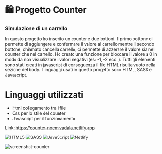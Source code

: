 # 🛍 Progetto Counter
### Simulazione di un carrello

In questo progetto ho inserito un counter e due bottoni. Il primo bottone ci permette di aggiungere e confermare il valore al carrello mentre il secondo bottone, chiamato cancella carrello, ci permette di azzerare il valore sia nel counter che nel carrello. Ho creato una funzione per bloccare il valore a 0 in modo da non visualizzare i valori negativi (es: -1, -2 ecc..). 
Tutti gli elementi sono stati creati in javascript di conseguenza il file HTML risulta vuoto nella sezione del body.
I linguaggi usati in questo progetto sono HTML, SASS e Javascript.
# Linguaggi utilizzati

- Html collegamento tra i file
- Css per lo stile del counter
- Javascript per il funzionamento

Link:
https://counter-noemivadala.netlify.app

![HTML5](https://img.shields.io/badge/html5-%23E34F26.svg?style=for-the-badge&logo=html5&logoColor=white)
![SASS](https://img.shields.io/badge/SASS-hotpink.svg?style=for-the-badge&logo=SASS&logoColor=white)
![JavaScript](https://img.shields.io/badge/javascript-%23323330.svg?style=for-the-badge&logo=javascript&logoColor=%23F7DF1E)
![Netlify](https://img.shields.io/badge/netlify-%23000000.svg?style=for-the-badge&logo=netlify&logoColor=#00C7B7)

![screenshot-counter](https://user-images.githubusercontent.com/18146517/214832723-c31b1822-043a-48be-8f4d-cafe0dd88f77.png)
